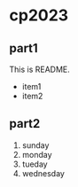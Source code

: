 # cp2023

## part1
This is README.
- item1
- item2

## part2
1. sunday
1. monday
1. tueday
1. wednesday
